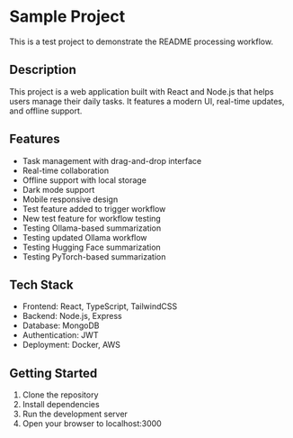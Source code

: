 # Sample Project

This is a test project to demonstrate the README processing workflow.

## Description
This project is a web application built with React and Node.js that helps users manage their daily tasks. It features a modern UI, real-time updates, and offline support.

## Features
- Task management with drag-and-drop interface
- Real-time collaboration
- Offline support with local storage
- Dark mode support
- Mobile responsive design
- Test feature added to trigger workflow
- New test feature for workflow testing
- Testing Ollama-based summarization
- Testing updated Ollama workflow
- Testing Hugging Face summarization
- Testing PyTorch-based summarization

## Tech Stack
- Frontend: React, TypeScript, TailwindCSS
- Backend: Node.js, Express
- Database: MongoDB
- Authentication: JWT
- Deployment: Docker, AWS

## Getting Started
1. Clone the repository
2. Install dependencies
3. Run the development server
4. Open your browser to localhost:3000 